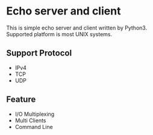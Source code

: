 # Echo server and client
This is simple echo server and client written by Python3.  
Supported platform is most UNIX systems.

## Support Protocol
- IPv4
- TCP
- UDP

## Feature
- I/O Multiplexing
- Multi Clients
- Command Line
